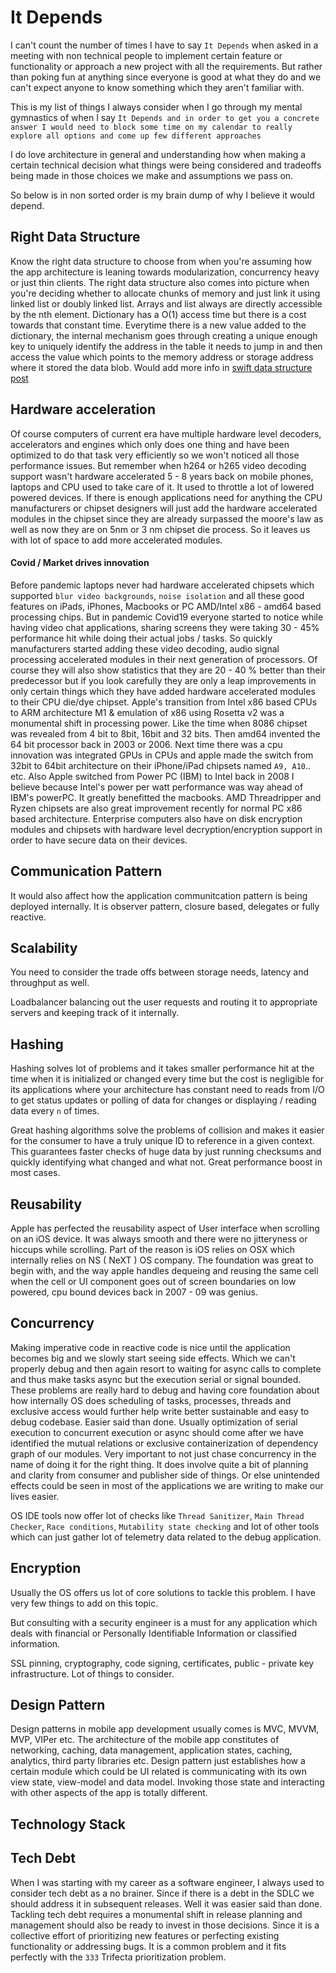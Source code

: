 # It Depends

I can't count the number of times I have to say `It Depends` when asked in a meeting with non technical people to implement certain feature or functionality or approach a new project with all the requirements.
But rather than poking fun at anything since everyone is good at what they do and we can't expect anyone to know something which they aren't familiar with. 

This is my list of things I always consider when I go through my mental gymnastics of when I say `It Depends and in order to get you a concrete answer I would need to block some time on my calendar to really explore all options and come up few different approaches` 

I do love architecture in general and understanding how when making a certain technical decision what things were being considered and tradeoffs being made in those choices we make and  assumptions we pass on.

So below is in non sorted order is my brain dump of why I believe it would depend.





## Right Data Structure

Know the right data structure to choose from when you're assuming how the app architecture is leaning towards modularization, concurrency heavy or just thin clients.
The right data structure also comes into picture when you're deciding whether to allocate chunks of memory and just link it using linked list or doubly linked list. Arrays and list always are directly accessible by the nth element.
Dictionary has a O(1) access time but there is a cost towards that constant time. Everytime there is a new value added to the dictionary, the internal mechanism goes through creating a unique enough key to uniquely identify the address in the table it needs to jump in and then access the value which points to the memory address or storage address where it stored the data blob. 
Would add more info in [swift data structure post](data_structure)


## Hardware acceleration

Of course computers of current era have multiple hardware level decoders, accelerators and engines which only does one thing and have been optimized to do that task very efficiently so we won't noticed all those performance issues. But remember when h264 or h265 video decoding support wasn't hardware accelerated 5 - 8 years back on mobile phones, laptops and CPU used to take care of it. It used to throttle a lot of lowered powered devices. If there is enough applications need for anything the CPU manufacturers or chipset designers will just add the hardware accelerated modules in the chipset since they are already surpassed the moore's law as well as now they are on 5nm or 3 nm chipset die process. So it leaves us with lot of space to add more accelerated modules.

#### Covid / Market drives innovation

Before pandemic laptops never had hardware accelerated chipsets which supported `blur video backgrounds`, `noise isolation` and all these good features on iPads, iPhones, Macbooks or PC AMD/Intel x86 - amd64 based processing chips. But in pandemic Covid19 everyone started to notice while having video chat applications, sharing screens they were taking 30 - 45% performance hit while doing their actual jobs / tasks. So quickly manufacturers started adding these video decoding, audio signal processing accelerated modules in their next generation of processors. Of course they will also show statistics that they are 20 - 40 % better than their predecessor but if you look carefully they are only a leap improvements in only certain things which they have added hardware accelerated modules to their CPU die/dye chipset.
Apple's transition from Intel x86 based CPUs to ARM architecture M1 & emulation of x86 using Rosetta v2 was a monumental shift in processing power. Like the time when 8086 chipset was revealed from 4 bit to 8bit, 16bit and 32 bits. Then amd64 invented the 64 bit processor back in 2003 or 2006. Next time there was a cpu innovation was integrated GPUs in CPUs and apple made the switch from 32bit to 64bit architecture on their iPhone/iPad chipsets named `A9, A10`.. etc. Also Apple switched from Power PC (IBM) to Intel back in 2008 I believe because Intel's power per watt performance was way ahead of IBM's powerPC. It greatly benefitted the macbooks. AMD Threadripper and Ryzen chipsets are also great improvement recently for normal PC x86 based architecture. Enterprise computers also have on disk encryption modules and chipsets with hardware level decryption/encryption support in order to have secure data on their devices.


## Communication Pattern

It would also affect how the application communitcation pattern is being deployed internally.
It is observer pattern, closure based, delegates or fully reactive.


## Scalability

You need to consider the trade offs between storage needs, latency and throughput as well.

Loadbalancer balancing out the user requests and routing it to appropriate servers and keeping track of it internally.


## Hashing 

Hashing solves lot of problems and it takes smaller performance hit at the time when it is initialized or changed every time but the cost is negligible for its applications where your architecture has constant need to reads from I/O to get status updates or polling of data for changes or displaying / reading data every `n` of times.

Great hashing algorithms solve the problems of collision and makes it easier for the consumer to have a truly unique ID to reference in a given context.
This guarantees faster checks of huge data by just running checksums and quickly identifying what changed and what not. Great performance boost in most cases.


## Reusability

Apple has perfected the reusability aspect of User interface when scrolling on an iOS device. It was always smooth and there were no jitteryness or hiccups while scrolling. Part of the reason is iOS relies on OSX which internally relies on NS ( NeXT ) OS company. The foundation was great to begin with, and the way apple handles dequeing and reusing the same cell when the cell or UI component goes out of screen boundaries on low powered, cpu bound devices back in 2007 - 09 was genius.


## Concurrency

Making imperative code in reactive code is nice until the application becomes big and we slowly start seeing side effects. Which we can't properly debug and then again resort to waiting for async calls to complete and thus make tasks async but the execution serial or signal bounded. These problems are really hard to debug and having core foundation about how internally OS does scheduling of tasks, processes, threads and exclusive access would further help write better sustainable and easy to debug codebase. 
Easier said than done.
Usually optimization of serial execution to concurrent execution or async should come after we have identified the mutual relations or exclusive containerization of dependency graph of our modules. Very important to not just chase concurrency in the name of doing it for the right thing. It does involve quite a bit of planning and clarity from consumer and publisher side of things. Or else unintended effects could be seen in most of the applications we are writing to make our lives easier.

OS IDE tools now offer lot of checks like `Thread Sanitizer`, `Main Thread Checker`, `Race conditions`, `Mutability state checking` and lot of other tools which can just gather lot of telemetry data related to the debug application. 



## Encryption

Usually the OS offers us lot of core solutions to tackle this problem. I have very few things to add on this topic.

But consulting with a security engineer is a must for any application which deals with financial or Personally Identifiable Information or classified information. 

SSL pinning, cryptography, code signing, certificates, public - private key infrastructure. Lot of things to consider. 


## Design Pattern

Design patterns in mobile app development usually comes is MVC, MVVM, MVP, VIPer etc. The architecture of the mobile app constitutes of networking, caching, data management, application states, caching, analytics, third party libraries etc. Design pattern just establishes how a certain module which could be UI related is communicating with its own view state, view-model and data model. Invoking those state and interacting with other aspects of the app is totally different.



## Technology Stack


## Tech Debt

When I was starting with my career as a software engineer, I always used to consider tech debt as a no brainer. Since if there is a debt in the SDLC we should address it in subsequent releases. Well it was easier said than done. Tackling tech debt requires a monumental shift in release planning and management should also be ready to invest in those decisions. Since it is a collective effort of prioritizing new features or perfecting existing functionality or addressing bugs. It is a common problem and it fits perfectly with the `333` Trifecta prioritization problem. 
